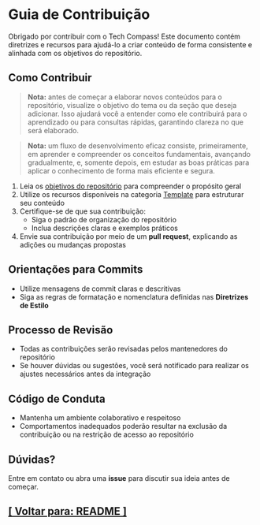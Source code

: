 # Guia de Contribuição

Obrigado por contribuir com o Tech Compass! Este documento contém diretrizes e recursos para ajudá-lo a criar conteúdo de forma consistente e alinhada com os objetivos do repositório.

## Como Contribuir

> **Nota:** antes de começar a elaborar novos conteúdos para o repositório, visualize o objetivo do tema ou da seção que deseja adicionar. 
Isso ajudará você a entender como ele contribuirá para o aprendizado ou para consultas rápidas, garantindo clareza no que será elaborado.

> **Nota:** um fluxo de desenvolvimento eficaz consiste, primeiramente, em aprender e compreender os conceitos fundamentais, avançando gradualmente, e, somente depois, em estudar as boas práticas para aplicar o conhecimento de forma mais eficiente e segura.

1. Leia os [objetivos do repositório](./README.md#objetivos-repositorio) para compreender o propósito geral
2. Utilize os recursos disponíveis na categoria [Template](./template/template.md) para estruturar seu conteúdo
3. Certifique-se de que sua contribuição:
    - Siga o padrão de organização do repositório
    - Inclua descrições claras e exemplos práticos
4. Envie sua contribuição por meio de um **pull request**, explicando as adições ou mudanças propostas

## Orientações para Commits

- Utilize mensagens de commit claras e descritivas
- Siga as regras de formatação e nomenclatura definidas nas **Diretrizes de Estilo**

## Processo de Revisão

- Todas as contribuições serão revisadas pelos mantenedores do repositório
- Se houver dúvidas ou sugestões, você será notificado para realizar os ajustes necessários antes da integração

## Código de Conduta

- Mantenha um ambiente colaborativo e respeitoso
- Comportamentos inadequados poderão resultar na exclusão da contribuição ou na restrição de acesso ao repositório

## Dúvidas?

Entre em contato ou abra uma **issue** para discutir sua ideia antes de começar.

## [[ Voltar para: README ]](./README.md)
